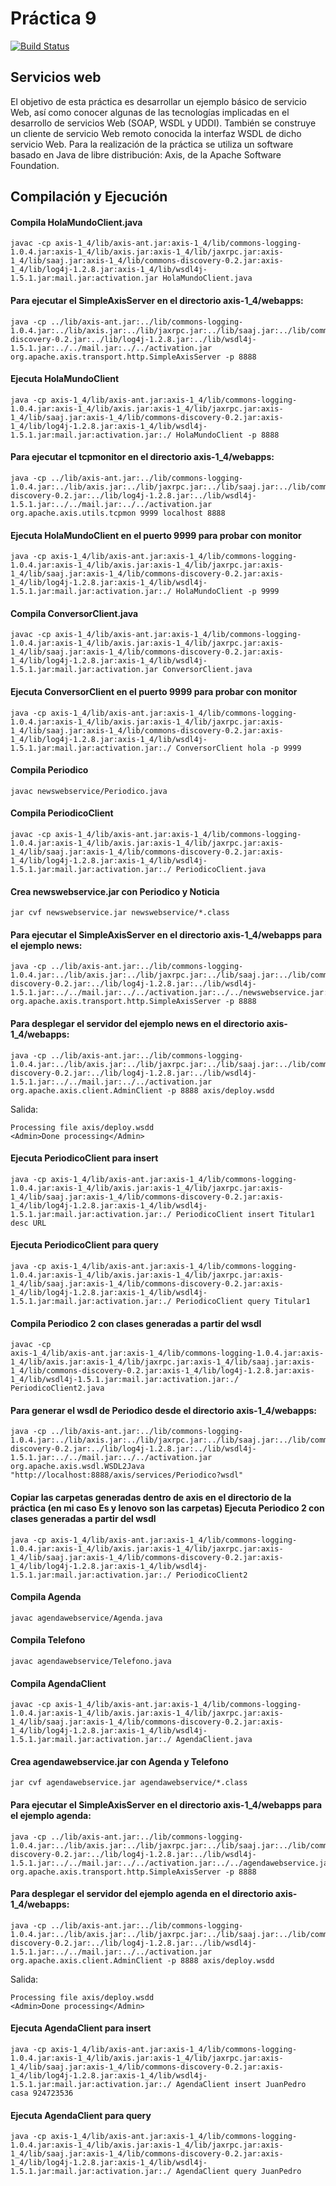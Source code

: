 # Práctica 9
[![Build Status](https://travis-ci.org/carrodher/SDSW.svg?branch=master)](https://travis-ci.org/carrodher/SDSW)

## Servicios web

El objetivo de esta práctica es desarrollar un ejemplo básico de servicio Web, así como
conocer algunas de las tecnologías implicadas en el desarrollo de servicios Web (SOAP, WSDL
y UDDI). También se construye un cliente de servicio Web remoto conocida la interfaz WSDL
de dicho servicio Web. Para la realización de la práctica se utiliza un software basado en Java de
libre distribución: Axis, de la Apache Software Foundation.

## Compilación y Ejecución
#### Compila HolaMundoClient.java
```
javac -cp axis-1_4/lib/axis-ant.jar:axis-1_4/lib/commons-logging-1.0.4.jar:axis-1_4/lib/axis.jar:axis-1_4/lib/jaxrpc.jar:axis-1_4/lib/saaj.jar:axis-1_4/lib/commons-discovery-0.2.jar:axis-1_4/lib/log4j-1.2.8.jar:axis-1_4/lib/wsdl4j-1.5.1.jar:mail.jar:activation.jar HolaMundoClient.java
```

#### Para ejecutar el SimpleAxisServer en el directorio axis-1_4/webapps:
```
java -cp ../lib/axis-ant.jar:../lib/commons-logging-1.0.4.jar:../lib/axis.jar:../lib/jaxrpc.jar:../lib/saaj.jar:../lib/commons-discovery-0.2.jar:../lib/log4j-1.2.8.jar:../lib/wsdl4j-1.5.1.jar:../../mail.jar:../../activation.jar org.apache.axis.transport.http.SimpleAxisServer -p 8888
```

#### Ejecuta HolaMundoClient
```
java -cp axis-1_4/lib/axis-ant.jar:axis-1_4/lib/commons-logging-1.0.4.jar:axis-1_4/lib/axis.jar:axis-1_4/lib/jaxrpc.jar:axis-1_4/lib/saaj.jar:axis-1_4/lib/commons-discovery-0.2.jar:axis-1_4/lib/log4j-1.2.8.jar:axis-1_4/lib/wsdl4j-1.5.1.jar:mail.jar:activation.jar:./ HolaMundoClient -p 8888
```

#### Para ejecutar el tcpmonitor en el directorio axis-1_4/webapps:
```
java -cp ../lib/axis-ant.jar:../lib/commons-logging-1.0.4.jar:../lib/axis.jar:../lib/jaxrpc.jar:../lib/saaj.jar:../lib/commons-discovery-0.2.jar:../lib/log4j-1.2.8.jar:../lib/wsdl4j-1.5.1.jar:../../mail.jar:../../activation.jar org.apache.axis.utils.tcpmon 9999 localhost 8888
```

#### Ejecuta HolaMundoClient en el puerto 9999 para probar con monitor
```
java -cp axis-1_4/lib/axis-ant.jar:axis-1_4/lib/commons-logging-1.0.4.jar:axis-1_4/lib/axis.jar:axis-1_4/lib/jaxrpc.jar:axis-1_4/lib/saaj.jar:axis-1_4/lib/commons-discovery-0.2.jar:axis-1_4/lib/log4j-1.2.8.jar:axis-1_4/lib/wsdl4j-1.5.1.jar:mail.jar:activation.jar:./ HolaMundoClient -p 9999
```

#### Compila ConversorClient.java
```
javac -cp axis-1_4/lib/axis-ant.jar:axis-1_4/lib/commons-logging-1.0.4.jar:axis-1_4/lib/axis.jar:axis-1_4/lib/jaxrpc.jar:axis-1_4/lib/saaj.jar:axis-1_4/lib/commons-discovery-0.2.jar:axis-1_4/lib/log4j-1.2.8.jar:axis-1_4/lib/wsdl4j-1.5.1.jar:mail.jar:activation.jar ConversorClient.java
```

#### Ejecuta ConversorClient en el puerto 9999 para probar con monitor
```
java -cp axis-1_4/lib/axis-ant.jar:axis-1_4/lib/commons-logging-1.0.4.jar:axis-1_4/lib/axis.jar:axis-1_4/lib/jaxrpc.jar:axis-1_4/lib/saaj.jar:axis-1_4/lib/commons-discovery-0.2.jar:axis-1_4/lib/log4j-1.2.8.jar:axis-1_4/lib/wsdl4j-1.5.1.jar:mail.jar:activation.jar:./ ConversorClient hola -p 9999
```

#### Compila Periodico
```
javac newswebservice/Periodico.java
```

#### Compila PeriodicoClient
```
javac -cp axis-1_4/lib/axis-ant.jar:axis-1_4/lib/commons-logging-1.0.4.jar:axis-1_4/lib/axis.jar:axis-1_4/lib/jaxrpc.jar:axis-1_4/lib/saaj.jar:axis-1_4/lib/commons-discovery-0.2.jar:axis-1_4/lib/log4j-1.2.8.jar:axis-1_4/lib/wsdl4j-1.5.1.jar:mail.jar:activation.jar:./ PeriodicoClient.java
```

#### Crea newswebservice.jar con Periodico y Noticia
```
jar cvf newswebservice.jar newswebservice/*.class
```

#### Para ejecutar el SimpleAxisServer en el directorio axis-1_4/webapps para el ejemplo news:
```
java -cp ../lib/axis-ant.jar:../lib/commons-logging-1.0.4.jar:../lib/axis.jar:../lib/jaxrpc.jar:../lib/saaj.jar:../lib/commons-discovery-0.2.jar:../lib/log4j-1.2.8.jar:../lib/wsdl4j-1.5.1.jar:../../mail.jar:../../activation.jar:../../newswebservice.jar:./ org.apache.axis.transport.http.SimpleAxisServer -p 8888
```

#### Para desplegar el servidor del ejemplo news en el directorio axis-1_4/webapps:
```
java -cp ../lib/axis-ant.jar:../lib/commons-logging-1.0.4.jar:../lib/axis.jar:../lib/jaxrpc.jar:../lib/saaj.jar:../lib/commons-discovery-0.2.jar:../lib/log4j-1.2.8.jar:../lib/wsdl4j-1.5.1.jar:../../mail.jar:../../activation.jar org.apache.axis.client.AdminClient -p 8888 axis/deploy.wsdd
```
Salida:
```
Processing file axis/deploy.wsdd
<Admin>Done processing</Admin>
```

#### Ejecuta PeriodicoClient para insert
```
java -cp axis-1_4/lib/axis-ant.jar:axis-1_4/lib/commons-logging-1.0.4.jar:axis-1_4/lib/axis.jar:axis-1_4/lib/jaxrpc.jar:axis-1_4/lib/saaj.jar:axis-1_4/lib/commons-discovery-0.2.jar:axis-1_4/lib/log4j-1.2.8.jar:axis-1_4/lib/wsdl4j-1.5.1.jar:mail.jar:activation.jar:./ PeriodicoClient insert Titular1 desc URL
```

#### Ejecuta PeriodicoClient para query
```
java -cp axis-1_4/lib/axis-ant.jar:axis-1_4/lib/commons-logging-1.0.4.jar:axis-1_4/lib/axis.jar:axis-1_4/lib/jaxrpc.jar:axis-1_4/lib/saaj.jar:axis-1_4/lib/commons-discovery-0.2.jar:axis-1_4/lib/log4j-1.2.8.jar:axis-1_4/lib/wsdl4j-1.5.1.jar:mail.jar:activation.jar:./ PeriodicoClient query Titular1
```

#### Compila Periodico 2 con clases generadas a partir del wsdl
```
javac -cp
axis-1_4/lib/axis-ant.jar:axis-1_4/lib/commons-logging-1.0.4.jar:axis-1_4/lib/axis.jar:axis-1_4/lib/jaxrpc.jar:axis-1_4/lib/saaj.jar:axis-1_4/lib/commons-discovery-0.2.jar:axis-1_4/lib/log4j-1.2.8.jar:axis-1_4/lib/wsdl4j-1.5.1.jar:mail.jar:activation.jar:./ PeriodicoClient2.java
```

#### Para generar el wsdl de Periodico desde el directorio axis-1_4/webapps:
```
java -cp ../lib/axis-ant.jar:../lib/commons-logging-1.0.4.jar:../lib/axis.jar:../lib/jaxrpc.jar:../lib/saaj.jar:../lib/commons-discovery-0.2.jar:../lib/log4j-1.2.8.jar:../lib/wsdl4j-1.5.1.jar:../../mail.jar:../../activation.jar org.apache.axis.wsdl.WSDL2Java "http://localhost:8888/axis/services/Periodico?wsdl"
```

#### Copiar las carpetas generadas dentro de axis en el directorio de la práctica (en mi caso Es y lenovo son las carpetas) Ejecuta Periodico 2 con clases generadas a partir del wsdl
```
java -cp axis-1_4/lib/axis-ant.jar:axis-1_4/lib/commons-logging-1.0.4.jar:axis-1_4/lib/axis.jar:axis-1_4/lib/jaxrpc.jar:axis-1_4/lib/saaj.jar:axis-1_4/lib/commons-discovery-0.2.jar:axis-1_4/lib/log4j-1.2.8.jar:axis-1_4/lib/wsdl4j-1.5.1.jar:mail.jar:activation.jar:./ PeriodicoClient2
```

#### Compila Agenda
```
javac agendawebservice/Agenda.java
```

#### Compila Telefono
```
javac agendawebservice/Telefono.java
```

#### Compila AgendaClient
```
javac -cp axis-1_4/lib/axis-ant.jar:axis-1_4/lib/commons-logging-1.0.4.jar:axis-1_4/lib/axis.jar:axis-1_4/lib/jaxrpc.jar:axis-1_4/lib/saaj.jar:axis-1_4/lib/commons-discovery-0.2.jar:axis-1_4/lib/log4j-1.2.8.jar:axis-1_4/lib/wsdl4j-1.5.1.jar:mail.jar:activation.jar:./ AgendaClient.java
```

#### Crea agendawebservice.jar con Agenda y Telefono
```
jar cvf agendawebservice.jar agendawebservice/*.class
```

#### Para ejecutar el SimpleAxisServer en el directorio axis-1_4/webapps para el ejemplo agenda:
```
java -cp ../lib/axis-ant.jar:../lib/commons-logging-1.0.4.jar:../lib/axis.jar:../lib/jaxrpc.jar:../lib/saaj.jar:../lib/commons-discovery-0.2.jar:../lib/log4j-1.2.8.jar:../lib/wsdl4j-1.5.1.jar:../../mail.jar:../../activation.jar:../../agendawebservice.jar:./ org.apache.axis.transport.http.SimpleAxisServer -p 8888
```

#### Para desplegar el servidor del ejemplo agenda en el directorio axis-1_4/webapps:
```
java -cp ../lib/axis-ant.jar:../lib/commons-logging-1.0.4.jar:../lib/axis.jar:../lib/jaxrpc.jar:../lib/saaj.jar:../lib/commons-discovery-0.2.jar:../lib/log4j-1.2.8.jar:../lib/wsdl4j-1.5.1.jar:../../mail.jar:../../activation.jar org.apache.axis.client.AdminClient -p 8888 axis/deploy.wsdd
```
Salida:
```
Processing file axis/deploy.wsdd
<Admin>Done processing</Admin>
```

#### Ejecuta AgendaClient para insert
```
java -cp axis-1_4/lib/axis-ant.jar:axis-1_4/lib/commons-logging-1.0.4.jar:axis-1_4/lib/axis.jar:axis-1_4/lib/jaxrpc.jar:axis-1_4/lib/saaj.jar:axis-1_4/lib/commons-discovery-0.2.jar:axis-1_4/lib/log4j-1.2.8.jar:axis-1_4/lib/wsdl4j-1.5.1.jar:mail.jar:activation.jar:./ AgendaClient insert JuanPedro casa 924723536
```

#### Ejecuta AgendaClient para query
```
java -cp axis-1_4/lib/axis-ant.jar:axis-1_4/lib/commons-logging-1.0.4.jar:axis-1_4/lib/axis.jar:axis-1_4/lib/jaxrpc.jar:axis-1_4/lib/saaj.jar:axis-1_4/lib/commons-discovery-0.2.jar:axis-1_4/lib/log4j-1.2.8.jar:axis-1_4/lib/wsdl4j-1.5.1.jar:mail.jar:activation.jar:./ AgendaClient query JuanPedro
```
